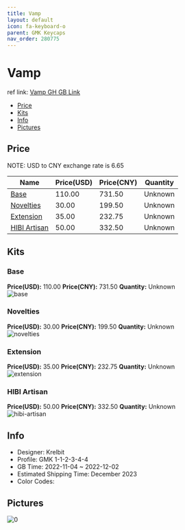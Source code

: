 ```yaml
---
title: Vamp 
layout: default
icon: fa-keyboard-o
parent: GMK Keycaps
nav_order: 280775
---
```


# Vamp 

ref link: [Vamp GH GB Link](https://geekhack.org/index.php?topic=118753.0)

* [Price](#price)
* [Kits](#kits)
* [Info](#info)
* [Pictures](#pictures)

## Price

NOTE: USD to CNY exchange rate is 6.65

| Name          | Price(USD)   |  Price(CNY) | Quantity |
| ------------- | ------------ |  ---------- | -------- |
|[Base](#base)|110.00|731.50|Unknown|
|[Novelties](#novelties)|30.00|199.50|Unknown|
|[Extension](#extension)|35.00|232.75|Unknown|
|[HIBI Artisan](#hibi-artisan)|50.00|332.50|Unknown|


## Kits
### Base  
**Price(USD):** 110.00	**Price(CNY):** 731.50	**Quantity:** Unknown  
<img src="{{ 'assets/images/gmk-keycaps/Vamp/kits_pics/base.png' | relative_url }}" alt="base" class="image featured">

### Novelties  
**Price(USD):** 30.00	**Price(CNY):** 199.50	**Quantity:** Unknown  
<img src="{{ 'assets/images/gmk-keycaps/Vamp/kits_pics/novelties.jpg' | relative_url }}" alt="novelties" class="image featured">

### Extension  
**Price(USD):** 35.00	**Price(CNY):** 232.75	**Quantity:** Unknown  
<img src="{{ 'assets/images/gmk-keycaps/Vamp/kits_pics/extension.png' | relative_url }}" alt="extension" class="image featured">

### HIBI Artisan  
**Price(USD):** 50.00	**Price(CNY):** 332.50	**Quantity:** Unknown  
<img src="{{ 'assets/images/gmk-keycaps/Vamp/kits_pics/hibi-artisan.png' | relative_url }}" alt="hibi-artisan" class="image featured">

## Info
* Designer: Krelbit  
* Profile: GMK 1-1-2-3-4-4  
* GB Time: 2022-11-04 ~ 2022-12-02  
* Estimated Shipping Time: December 2023  
* Color Codes:  


## Pictures  
<img src="{{ 'assets/images/gmk-keycaps/Vamp/rendering_pics/0.png' | relative_url }}" alt="0" class="image featured">
